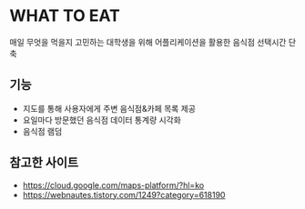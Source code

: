 # WHAT TO EAT
매일 무엇을 먹을지 고민하는 대학생을 위해 어플리케이션을 활용한 음식점 선택시간 단축  
## 기능
* 지도를 통해 사용자에게 주변 음식점&카페 목록 제공 
* 요일마다 방문했던 음식점 데이터 통계량 시각화
* 음식점 램덤 
## 참고한 사이트
- https://cloud.google.com/maps-platform/?hl=ko
- https://webnautes.tistory.com/1249?category=618190
